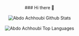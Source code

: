 <div align="center">
### Hi there 👋

<br />
<br />

<img align="center" src="https://github-readme-stats.vercel.app/api?username=KhangTran2005&include_all_commits=true&count_private=true&show_icons=true&line_height=30&title_color=CDB4DB&icon_color=CDB4DB&text_color=D3D3D3&bg_color=0A0A0A" alt="Abdo Achhoubi Github Stats">
<br />
<br />
<img src="https://github-readme-stats.vercel.app/api/top-langs/?username=KhangTran2005&layout=compact&theme=dark&bg_color=0A0A0A" alt="Abdo Achhoubi Top Languages"/>
<br />
<br />
<br />
</div>
<!--
**KhangTran2005/KhangTran2005** is a ✨ _special_ ✨ repository because its `README.md` (this file) appears on your GitHub profile.

Here are some ideas to get you started:

- 🔭 I’m currently working on ...
- 🌱 I’m currently learning ...
- 👯 I’m looking to collaborate on ...
- 🤔 I’m looking for help with ...
- 💬 Ask me about ...
- 📫 How to reach me: ...
- 😄 Pronouns: ...
- ⚡ Fun fact: ...
-->

